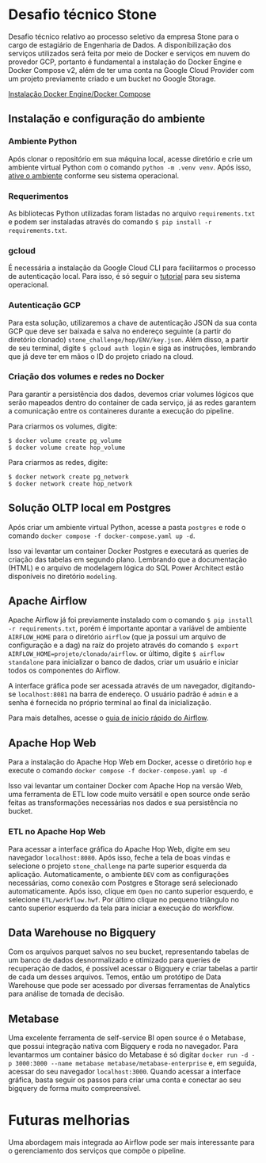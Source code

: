 # Desafio técnico Stone

Desafio técnico relativo ao processo seletivo da empresa Stone para o cargo de estagiário de Engenharia de Dados.
A disponibilização dos serviços utilizados será feita por meio de Docker e serviços em nuvem do provedor GCP, portanto é fundamental a instalação do Docker Engine e Docker Compose v2, além de ter uma conta na Google Cloud Provider com um projeto previamente criado e um bucket no Google Storage.

[Instalação Docker Engine/Docker Compose](https://docs.docker.com/engine/install/)

## Instalação e configuração do ambiente

### Ambiente Python
Após clonar o repositório em sua máquina local, acesse diretório e crie um ambiente virtual Python com o comando `python -m .venv venv`.
Após isso, [ative o ambiente](https://docs.python.org/3/library/venv.html) conforme seu sistema operacional.

### Requerimentos
As bibliotecas Python utilizadas foram listadas no arquivo `requirements.txt` e podem ser instaladas através do comando `$ pip install -r requirements.txt`.

### gcloud
É necessária a instalação da Google Cloud CLI para facilitarmos o processo de autenticação local.
Para isso, é só seguir o [tutorial](https://cloud.google.com/sdk/docs/install?hl=pt-br) para seu sistema operacional.

### Autenticação GCP
Para esta solução, utilizaremos a chave de autenticação JSON da sua conta GCP que deve ser baixada e salva no endereço seguinte (a partir do diretório clonado) `stone_challenge/hop/ENV/key.json`.
Além disso, a partir de seu terminal, digite `$ gcloud auth login` e siga as instruções, lembrando que já deve ter em mãos o ID do projeto criado na cloud.

### Criação dos volumes e redes no Docker
Para garantir a persistência dos dados, devemos criar volumes lógicos que serão mapeados dentro do container de cada serviço, já as redes garantem a comunicação entre os containeres durante a execução do pipeline.

Para criarmos os volumes, digite:
```
$ docker volume create pg_volume
$ docker volume create hop_volume
```

Para criarmos as redes, digite:
```
$ docker network create pg_network
$ docker network create hop_network
```

## Solução OLTP local em Postgres
Após criar um ambiente virtual Python, acesse a pasta `postgres` e rode o comando `docker compose -f docker-compose.yaml up -d`.

Isso vai levantar um container Docker Postgres e executará as queries de criação das tabelas em segundo plano.
Lembrando que a documentação (HTML) e o arquivo de modelagem lógica do SQL Power Architect estão disponíveis no diretório `modeling`.

## Apache Airflow
Apache Airflow já foi previamente instalado com o comando `$ pip install -r requirements.txt`, porém é importante apontar a variável de ambiente `AIRFLOW_HOME` para o diretório `airflow` (que ja possui um arquivo de configuração e a dag) na raíz do projeto através do comando `$ export AIRFLOW_HOME=projeto/clonado/airflow`. or último, digite `$ airflow standalone` para inicializar o banco de dados, criar um usuário e iniciar todos os componentes do Airflow.

A interface gráfica pode ser acessada através de um navegador, digitando-se `localhost:8081` na barra de endereço. O usuário padrão é `admin` e a senha é fornecida no próprio terminal ao final da inicialização.

Para mais detalhes, acesse o [guia de início rápido do Airflow](https://airflow.apache.org/docs/apache-airflow/stable/start.html).

## Apache Hop Web
Para a instalação do Apache Hop Web em Docker, acesse o diretório `hop` e execute o comando `docker compose -f docker-compose.yaml up -d`

Isso vai levantar um container Docker com Apache Hop na versão Web, uma ferramenta de ETL low code muito versátil e open source onde serão feitas as transformações necessárias nos dados e sua persistência no bucket.

### ETL no Apache Hop Web
Para acessar a interface gráfica do Apache Hop Web, digite em seu navegador `localhost:8080`.
Após isso, feche a tela de boas vindas e selecione o projeto `stone_challenge` na parte superior esquerda da aplicação. Automaticamente, o ambiente `DEV` com as configurações necessárias, como conexão com Postgres e Storage será selecionado automaticamente.
Após isso, clique em `Open` no canto superior esquerdo, e selecione `ETL/workflow.hwf`.
Por último clique no pequeno triângulo no canto superior esquerdo da tela para iniciar a execução do workflow.

## Data Warehouse no Bigquery
Com os arquivos parquet salvos no seu bucket, representando tabelas de um banco de dados desnormalizado e otimizado para queries de recuperação de dados, é possível acessar o Bigquery e criar tabelas a partir de cada um desses arquivos. Temos, então um protótipo de Data Warehouse que pode ser acessado por diversas ferramentas de Analytics para análise de tomada de decisão.

## Metabase
Uma excelente ferramenta de self-service BI open source é o Metabase, que possui integração nativa com Bigquery e roda no navegador.
Para levantarmos um container básico do Metabase é só digitar `docker run -d -p 3000:3000 --name metabase metabase/metabase-enterprise` e, em seguida, acessar do seu navegador `localhost:3000`.
Quando acessar a interface gráfica, basta seguir os passos para criar uma conta e conectar ao seu bigquery de forma muito compreensível.

# Futuras melhorias
Uma abordagem mais integrada ao Airflow pode ser mais interessante para o gerenciamento dos serviços que compõe o pipeline.
